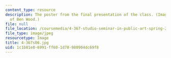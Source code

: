 ```yaml
---
content_type: resource
description: The poster from the final presentation of the class. (Image courtesy
  of Ben Wood.)
file: null
file_location: /coursemedia/4-367-studio-seminar-in-public-art-spring-2006/1c1b81e86991ff601d78980904dc69f8_4-367s06.jpg
file_type: image/jpeg
resourcetype: Image
title: 4-367s06.jpg
uid: 1c1b81e8-6991-ff60-1d78-980904dc69f8
---
```

